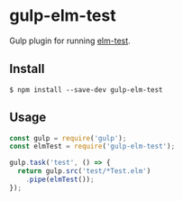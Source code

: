 # gulp-elm-test
Gulp plugin for running [elm-test](https://github.com/deadfoxygrandpa/elm-test).

## Install
```
$ npm install --save-dev gulp-elm-test
```

## Usage
```JavaScript
const gulp = require('gulp');
const elmTest = require('gulp-elm-test');

gulp.task('test', () => {
  return gulp.src('test/*Test.elm')
    .pipe(elmTest());
});
```
